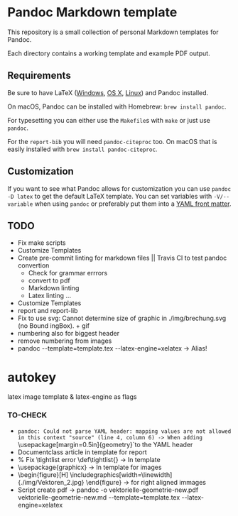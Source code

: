 # Pandoc Markdown template

This repository is a small collection of personal Markdown templates for Pandoc.

Each directory contains a working template and example PDF output.

## Requirements

Be sure to have LaTeX ([Windows](http://miktex.org/), [OS X](https://tug.org/mactex/),
[Linux](http://latex-project.org/)) and Pandoc installed.

On macOS, Pandoc can be installed with Homebrew: `brew install pandoc`.

For typesetting you can either use the `Makefile`s with `make` or just use `pandoc`.

For the `report-bib` you will need `pandoc-citeproc` too. On macOS that is easily installed with
`brew install pandoc-citeproc`.

## Customization

If you want to see what Pandoc allows for customization you can use `pandoc -D latex` to get the
default LaTeX template. You can set variables with `-V/--variable` when using `pandoc` or preferably
put them into a [YAML front matter](http://assemble.io/docs/YAML-front-matter.html).

## TODO

* Fix make scripts
* Customize Templates
* Create pre-commit linting for markdown files || Travis CI to test pandoc convertion 
	* Check for grammar errrors
	* convert to pdf
	* Markdown linting
	* Latex linting ...
* Customize Templates
* report and report-lib
* Fix to use svg:
Cannot determine size of graphic in ./img/brechung.svg (no Bound
ingBox). + gif
* numbering also for biggest header
* remove numbering from images
* pandoc  --template=template.tex --latex-engine=xelatex  -> Alias!

# autokey

latex image
template & latex-engine as flags


### TO-CHECK

* `pandoc: Could not parse YAML header: mapping values are not allowed in this context "source" (line 4, column 6) -> When adding `\usepackage[margin=0.5in]{geometry}`to the YAML header
* Documentclass article in template for report
* % Fix \tightlist error
\def\tightlist{} -> In template
* \usepackage{graphicx} -> In template for images
* \begin{figure}[H]
  \includegraphics[width=\linewidth]{./img/Vektoren_2.jpg}
\end{figure} -> for right aligned immages
* Script create pdf -> pandoc -o vektorielle-geometrie-new.pdf vektorielle-geometrie-new.md --template=template.tex --latex-engine=xelatex

